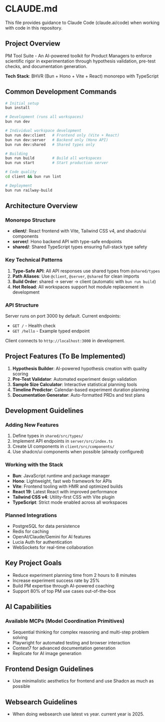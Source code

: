 # CLAUDE.md

This file provides guidance to Claude Code (claude.ai/code) when working with code in this repository.

## Project Overview

PM Tool Suite - An AI-powered toolkit for Product Managers to enforce scientific rigor in experimentation through hypothesis validation, pre-test checks, and documentation generation.

**Tech Stack**: BHVR (Bun + Hono + Vite + React) monorepo with TypeScript

## Common Development Commands

```bash
# Initial setup
bun install

# Development (runs all workspaces)
bun run dev

# Individual workspace development
bun run dev:client   # Frontend only (Vite + React)
bun run dev:server   # Backend only (Hono API)
bun run dev:shared   # Shared types only

# Building
bun run build        # Build all workspaces
bun run start        # Start production server

# Code quality
cd client && bun run lint

# Deployment
bun run railway-build
```

## Architecture Overview

### Monorepo Structure
- **client/**: React frontend with Vite, Tailwind CSS v4, and shadcn/ui components
- **server/**: Hono backend API with type-safe endpoints
- **shared/**: Shared TypeScript types ensuring full-stack type safety

### Key Technical Patterns
1. **Type-Safe API**: All API responses use shared types from `@shared/types`
2. **Path Aliases**: Use `@client`, `@server`, `@shared` for clean imports
3. **Build Order**: shared → server → client (automatic with `bun run build`)
4. **Hot Reload**: All workspaces support hot module replacement in development

### API Structure
Server runs on port 3000 by default. Current endpoints:
- `GET /` - Health check
- `GET /hello` - Example typed endpoint

Client connects to `http://localhost:3000` in development.

## Project Features (To Be Implemented)

1. **Hypothesis Builder**: AI-powered hypothesis creation with quality scoring
2. **Pre-Test Validator**: Automated experiment design validation
3. **Sample Size Calculator**: Interactive statistical planning tools
4. **Timeline Predictor**: Calendar-based experiment duration planning
5. **Documentation Generator**: Auto-formatted PRDs and test plans

## Development Guidelines

### Adding New Features
1. Define types in `shared/src/types/`
2. Implement API endpoints in `server/src/index.ts`
3. Create UI components in `client/src/components/`
4. Use shadcn/ui components when possible (already configured)

### Working with the Stack
- **Bun**: JavaScript runtime and package manager
- **Hono**: Lightweight, fast web framework for APIs
- **Vite**: Frontend tooling with HMR and optimized builds
- **React 19**: Latest React with improved performance
- **Tailwind CSS v4**: Utility-first CSS with Vite plugin
- **TypeScript**: Strict mode enabled across all workspaces

### Planned Integrations
- PostgreSQL for data persistence
- Redis for caching
- OpenAI/Claude/Gemini for AI features
- Lucia Auth for authentication
- WebSockets for real-time collaboration

## Key Project Goals
- Reduce experiment planning time from 2 hours to 8 minutes
- Increase experiment success rate by 25%
- Build PM expertise through AI-powered coaching
- Support 80% of top PM use cases out-of-the-box

## AI Capabilities

### Available MCPs (Model Coordination Primitives)
- Sequential thinking for complex reasoning and multi-step problem solving
- Playwright for automated testing and browser interaction
- Context7 for advanced documentation generation
- Replicate for AI image generation

## Frontend Design Guidelines
- Use minimalistic aesthetics for frontend and use Shadcn as much as possible

## Websearch Guidelines
- When doing websearch use latest vs year. current year is 2025.